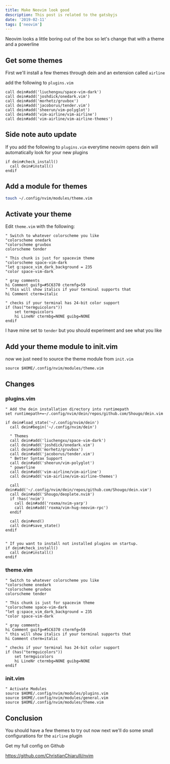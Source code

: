 ```yaml
---
title: Make Neovim look good
description: This post is related to the gatsbyjs
date: '2019-02-11'
tags: ['neovim']
---
```


Neovim looks a little boring out of the box so let's change that with a theme and a powerline

## Get some themes

First we'll install a few themes through dein and an extension called `airline`

add the following to `plugins.vim`

```vim
call dein#add('liuchengxu/space-vim-dark')
call dein#add('joshdick/onedark.vim')
call dein#add('morhetz/gruvbox')
call dein#add('jacoborus/tender.vim')
call dein#add('sheerun/vim-polyglot')
call dein#add('vim-airline/vim-airline')
call dein#add('vim-airline/vim-airline-themes')
```

## Side note auto update

If you add the following to `plugins.vim` everytime neovim opens dein will automatically look for your new plugins

```vim
if dein#check_install()
  call dein#install()
endif
```

## Add a module for themes

```sh
touch ~/.config/nvim/modules/theme.vim
```

## Activate your theme

Edit `theme.vim` with the following:

```vim
" Switch to whatever colorscheme you like
"colorscheme onedark
"colorscheme gruvbox
colorscheme tender

" This chunk is just for spacevim theme
"colorscheme space-vim-dark
"let g:space_vim_dark_background = 235
"color space-vim-dark

" gray comments
hi Comment guifg=#5C6370 ctermfg=59
" this will show italics if your terminal supports that
hi Comment cterm=italic

" checks if your terminal has 24-bit color support
if (has("termguicolors"))
    set termguicolors
    hi LineNr ctermbg=NONE guibg=NONE
endif
```

I have mine set to `tender` but you should experiment and see what you like

## Add your theme module to init.vim

now we just need to source the theme module from `init.vim`

```vim
source $HOME/.config/nvim/modules/theme.vim
```

## Changes

### plugins.vim

```vim
" Add the dein installation directory into runtimepath
set runtimepath+=~/.config/nvim/dein/repos/github.com/Shougo/dein.vim

if dein#load_state('~/.config/nvim/dein')
  call dein#begin('~/.config/nvim/dein')

  " Themes
  call dein#add('liuchengxu/space-vim-dark')
  call dein#add('joshdick/onedark.vim')
  call dein#add('morhetz/gruvbox')
  call dein#add('jacoborus/tender.vim')
  " Better Syntax Support
  call dein#add('sheerun/vim-polyglot')
  " powerline
  call dein#add('vim-airline/vim-airline')
  call dein#add('vim-airline/vim-airline-themes')

  call dein#add('~/.config/nvim/dein/repos/github.com/Shougo/dein.vim')
  call dein#add('Shougo/deoplete.nvim')
  if !has('nvim')
    call dein#add('roxma/nvim-yarp')
    call dein#add('roxma/vim-hug-neovim-rpc')
  endif

  call dein#end()
  call dein#save_state()
endif


" If you want to install not installed plugins on startup.
if dein#check_install()
  call dein#install()
endif
```

### theme.vim

```vim 
" Switch to whatever colorscheme you like
"colorscheme onedark
"colorscheme gruvbox
colorscheme tender

" This chunk is just for spacevim theme
"colorscheme space-vim-dark
"let g:space_vim_dark_background = 235
"color space-vim-dark

" gray comments
hi Comment guifg=#5C6370 ctermfg=59
" this will show italics if your terminal supports that
hi Comment cterm=italic

" checks if your terminal has 24-bit color support
if (has("termguicolors"))
    set termguicolors
    hi LineNr ctermbg=NONE guibg=NONE
endif
```

### init.vim

```vim
" Activate Modules
source $HOME/.config/nvim/modules/plugins.vim
source $HOME/.config/nvim/modules/general.vim
source $HOME/.config/nvim/modules/theme.vim
```

## Conclusion 

You should have a few themes to try out now next we'll do some small configurations for the `airline` plugin

Get my full config on Github

<https://github.com/ChristianChiarulli/nvim>
